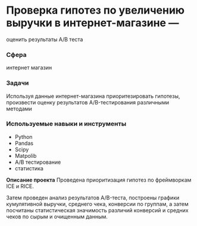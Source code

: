 # Проверка гипотез по увеличению выручки в интернет-магазине —
оценить результаты A/B теста
### Сфера
интернет магазин

### Задачи
Используя данные интернет-магазина приоритезировать гипотезы, произвести оценку результатов A/B-тестирования различными методами

### Используемые навыки и инструменты
- Python
- Pandas
- Scipy
- Matpolib
- A/B тестирование
- статистика

**Описание проекта**
Проведена приоритизация гипотез по фреймворкам ICE и RICE. 

Затем проведен анализ результатов A/B-теста, построены графики кумулятивной выручки, среднего чека, конверсии по группам, а затем посчитаны статистическая значимость различий конверсий и средних чеков по сырым и очищенным данным. 

